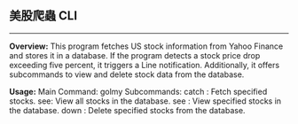 ## 美股爬蟲 CLI
-----------------------------------------
**Overview:**
This program fetches US stock information from Yahoo Finance and stores it in a database. If the program detects a stock price drop exceeding five percent, it triggers a Line notification. Additionally, it offers subcommands to view and delete stock data from the database.

**Usage:**
Main Command: golmy
Subcommands:
catch <stock symbols...>: Fetch specified stocks.
see: View all stocks in the database.
see <stock symbols...>: View specified stocks in the database.
down <stock symbols...>: Delete specified stocks from the database.